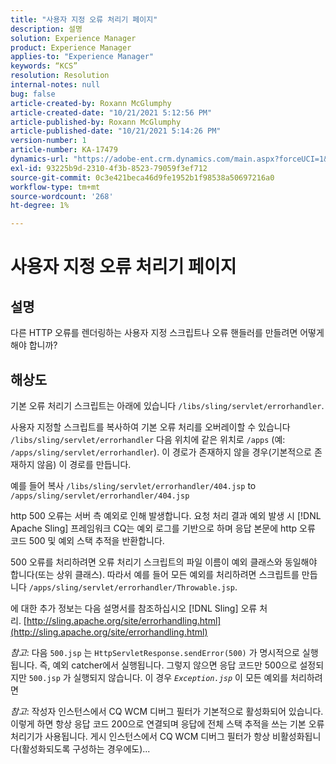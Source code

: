 ```yaml
---
title: "사용자 지정 오류 처리기 페이지"
description: 설명
solution: Experience Manager
product: Experience Manager
applies-to: "Experience Manager"
keywords: “KCS”
resolution: Resolution
internal-notes: null
bug: false
article-created-by: Roxann McGlumphy
article-created-date: "10/21/2021 5:12:56 PM"
article-published-by: Roxann McGlumphy
article-published-date: "10/21/2021 5:14:26 PM"
version-number: 1
article-number: KA-17479
dynamics-url: "https://adobe-ent.crm.dynamics.com/main.aspx?forceUCI=1&pagetype=entityrecord&etn=knowledgearticle&id=4c665521-9232-ec11-b6e5-000d3a5ba97a"
exl-id: 93225b9d-2310-4f3b-8523-79059f3ef712
source-git-commit: 0c3e421beca46d9fe1952b1f98538a50697216a0
workflow-type: tm+mt
source-wordcount: '268'
ht-degree: 1%

---
```


# 사용자 지정 오류 처리기 페이지

## 설명


다른 HTTP 오류를 렌더링하는 사용자 지정 스크립트나 오류 핸들러를 만들려면 어떻게 해야 합니까?


## 해상도


기본 오류 처리기 스크립트는 아래에 있습니다 `/libs/sling/servlet/errorhandler`.

사용자 지정할 스크립트를 복사하여 기본 오류 처리를 오버레이할 수 있습니다 `/libs/sling/servlet/errorhandler` 다음 위치에 같은 위치로 `/apps` (예: `/apps/sling/servlet/errorhandler`). 이 경로가 존재하지 않을 경우(기본적으로 존재하지 않음) 이 경로를 만듭니다.

예를 들어 복사 `/libs/sling/servlet/errorhandler/404.jsp` to `/apps/sling/servlet/errorhandler/404.jsp`

http 500 오류는 서버 측 예외로 인해 발생합니다. 요청 처리 결과 예외 발생 시 [!DNL Apache Sling] 프레임워크 CQ는 예외 로그를 기반으로 하며 응답 본문에 http 오류 코드 500 및 예외 스택 추적을 반환합니다.

500 오류를 처리하려면 오류 처리기 스크립트의 파일 이름이 예외 클래스와 동일해야 합니다(또는 상위 클래스). 따라서 예를 들어 모든 예외를 처리하려면 스크립트를 만듭니다 `/apps/sling/servlet/errorhandler/Throwable.jsp`.

에 대한 추가 정보는 다음 설명서를 참조하십시오 [!DNL Sling] 오류 처리. [http://sling.apache.org/site/errorhandling.html](http://sling.apache.org/site/errorhandling.html)

*참고*: 다음 `500.jsp` 는 `HttpServletResponse.sendError(500)` 가 명시적으로 실행됩니다. 즉, 예외 catcher에서 실행됩니다.
그렇지 않으면 응답 코드만 500으로 설정되지만 `500.jsp` 가 실행되지 않습니다.
이 경우 *`Exception.jsp`* 이 모든 예외를 처리하려면

*참고*: 작성자 인스턴스에서 CQ WCM 디버그 필터가 기본적으로 활성화되어 있습니다. 이렇게 하면 항상 응답 코드 200으로 연결되며 응답에 전체 스택 추적을 쓰는 기본 오류 처리기가 사용됩니다. 게시 인스턴스에서 CQ WCM 디버그 필터가 항상 비활성화됩니다(활성화되도록 구성하는 경우에도)...
